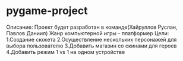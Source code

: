 # pygame-project
Описание: Проект будет разработан в команде(Хайруллов Руслан, Павлов Даниил) Жанр компьютерной игры - платформер 
Цели: 
1.Создание сюжета 
2.Осуществление нескольких персонажей для выбора пользователю 
3.Добавить магазин со скинами для героев 
4.Добавить режим 1 vs 1 на одном устройстве

